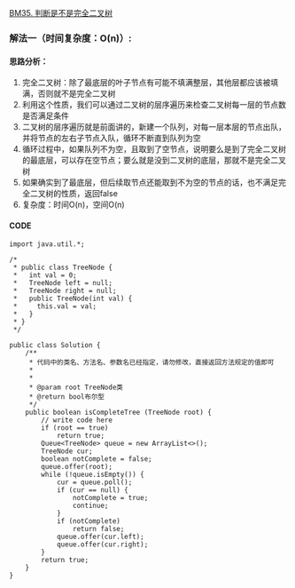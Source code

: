 [BM35. 判断是不是完全二叉树](https://www.nowcoder.com/practice/8daa4dff9e36409abba2adbe413d6fae?tpId=295&tqId=2299105&ru=%2Fpractice%2Fa69242b39baf45dea217815c7dedb52b&qru=%2Fta%2Fformat-top101%2Fquestion-ranking&sourceUrl=%2Fexam%2Foj)
### 解法一（时间复杂度：O(n)）:
#### 思路分析：
1. 完全二叉树：除了最底层的叶子节点有可能不填满整层，其他层都应该被填满，否则就不是完全二叉树
2. 利用这个性质，我们可以通过二叉树的层序遍历来检查二叉树每一层的节点数是否满足条件
3. 二叉树的层序遍历就是前面讲的，新建一个队列，对每一层本层的节点出队，并将节点的左右子节点入队，循环不断直到队列为空
4. 循环过程中，如果队列不为空，且取到了空节点，说明要么是到了完全二叉树的最底层，可以存在空节点；要么就是没到二叉树的底层，那就不是完全二叉树
5. 如果确实到了最底层，但后续取节点还能取到不为空的节点的话，也不满足完全二叉树的性质，返回false
6. 复杂度：时间O(n)，空间O(n)
#### CODE
```
import java.util.*;

/*
 * public class TreeNode {
 *   int val = 0;
 *   TreeNode left = null;
 *   TreeNode right = null;
 *   public TreeNode(int val) {
 *     this.val = val;
 *   }
 * }
 */

public class Solution {
    /**
     * 代码中的类名、方法名、参数名已经指定，请勿修改，直接返回方法规定的值即可
     *
     * 
     * @param root TreeNode类 
     * @return bool布尔型
     */
    public boolean isCompleteTree (TreeNode root) {
        // write code here
        if (root == true)
            return true;
        Queue<TreeNode> queue = new ArrayList<>();
        TreeNode cur;
        boolean notComplete = false;
        queue.offer(root);
        while (!queue.isEmpty()) {
            cur = queue.poll();
            if (cur == null) {
                notComplete = true;
                continue;
            }
            if (notComplete)
                return false;
            queue.offer(cur.left);
            queue.offer(cur.right);
        }
        return true;
    }
}
```
